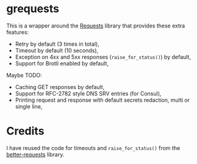 # grequests

This is a wrapper around the [Requests](https://github.com/psf/requests) library
that provides these extra features:

* Retry by default (3 times in total),
* Timeout by default (10 seconds),
* Exception on 4xx and 5xx responses (`raise_for_status()`) by default,
* Support for Brotli enabled by default,

Maybe TODO:

* Caching GET responses by default,
* Support for RFC-2782 style DNS SRV entries (for Consul),
* Printing request and response with default secrets redaction, multi or single line,

# Credits

I have reused the code for timeouts and `raise_for_status()` from
the [better-requests](https://github.com/better-requests/better-requests) library.
